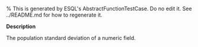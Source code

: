 % This is generated by ESQL's AbstractFunctionTestCase. Do no edit it. See ../README.md for how to regenerate it.

**Description**

The population standard deviation of a numeric field.

